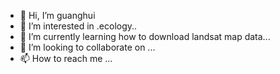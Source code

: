 - 👋 Hi, I’m guanghui
- 👀 I’m interested in .ecology..
- 🌱 I’m currently learning how to download landsat map data...
- 💞️ I’m looking to collaborate on ...
- 📫 How to reach me ...

<!---
Maguanghui0616/Maguanghui0616 is a ✨ special ✨ repository because its `README.md` (this file) appears on your GitHub profile.
You can click the Preview link to take a look at your changes.
--->
